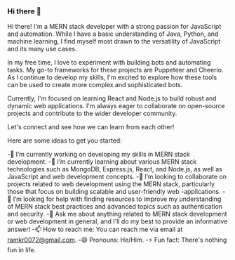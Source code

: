 ### Hi there 👋

Hi there! I'm a MERN stack developer with a strong passion for JavaScript and automation. While I have a basic understanding of Java, Python, and machine learning, I find myself most drawn to the versatility of JavaScript and its many use cases.

In my free time, I love to experiment with building bots and automating tasks. My go-to frameworks for these projects are Puppeteer and Cheerio. As I continue to develop my skills, I'm excited to explore how these tools can be used to create more complex and sophisticated bots.

Currently, I'm focused on learning React and Node.js to build robust and dynamic web applications. I'm always eager to collaborate on open-source projects and contribute to the wider developer community.

Let's connect and see how we can learn from each other!


Here are some ideas to get you started:

-🔭 I’m currently working on developing my skills in MERN stack development.
-🌱 I’m currently learning about various MERN stack technologies such as MongoDB, Express.js, React, and Node.js, as well as JavaScript and web development concepts.
-👯 I’m looking to collaborate on projects related to web development using the MERN stack, particularly those that focus on building scalable and user-friendly web -applications.
-🤔 I’m looking for help with finding resources to improve my understanding of MERN stack best practices and advanced topics such as authentication and security.
-💬 Ask me about anything related to MERN stack development or web development in general, and I'll do my best to provide an informative answer!
-📫 How to reach me: You can reach me via email at ramkr0072@gmail.com.
-😄 Pronouns: He/Him.
-⚡ Fun fact: There's nothing fun in life.


